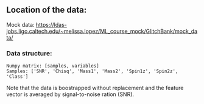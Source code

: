 ## Location of the data:

Mock data: https://ldas-jobs.ligo.caltech.edu/~melissa.lopez/ML_course_mock/GlitchBank/mock_data/


### Data structure:

```
Numpy matrix: [samples, variables]
Samples: ['SNR', 'Chisq', 'Mass1', 'Mass2', 'Spin1z', 'Spin2z', 'Class']
```

Note that the data is boostrapped without replacement and the feature vector is averaged by signal-to-noise ration (SNR).
